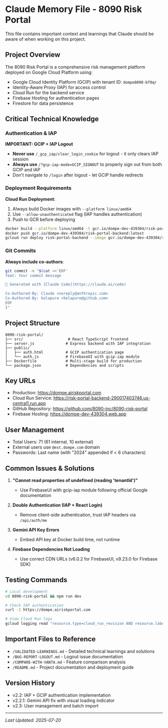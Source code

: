 # Claude Memory File - 8090 Risk Portal

This file contains important context and learnings that Claude should be aware of when working on this project.

## Project Overview

The 8090 Risk Portal is a comprehensive risk management platform deployed on Google Cloud Platform using:
- Google Cloud Identity Platform (GCIP) with tenant ID: `dompe8090-bf0qr`
- Identity-Aware Proxy (IAP) for access control
- Cloud Run for the backend service
- Firebase Hosting for authentication pages
- Firestore for data persistence

## Critical Technical Knowledge

### Authentication & IAP

**IMPORTANT: GCIP + IAP Logout**
- **Never use** `/_gcp_iap/clear_login_cookie` for logout - it only clears IAP session
- **Always use** `/?gcp-iap-mode=GCIP_SIGNOUT` to properly sign out from both GCIP and IAP
- Don't navigate to `/login` after logout - let GCIP handle redirects

### Deployment Requirements

**Cloud Run Deployment**:
1. Always build Docker images with `--platform linux/amd64`
2. Use `--allow-unauthenticated` flag (IAP handles authentication)
3. Push to GCR before deploying

```bash
docker build --platform linux/amd64 -t gcr.io/dompe-dev-439304/risk-portal-backend:latest .
docker push gcr.io/dompe-dev-439304/risk-portal-backend:latest
gcloud run deploy risk-portal-backend --image gcr.io/dompe-dev-439304/risk-portal-backend:latest --region us-central1 --project dompe-dev-439304 --allow-unauthenticated
```

### Git Commits

**Always include co-authors**:
```bash
git commit -m "$(cat <<'EOF'
feat: Your commit message

🤖 Generated with [Claude Code](https://claude.ai/code)

Co-Authored-By: Claude <noreply@anthropic.com>
Co-Authored-By: kelapure <kelapure@github.com>
EOF
)"
```

## Project Structure

```
8090-risk-portal/
├── src/                    # React TypeScript frontend
├── server.js              # Express backend with IAP integration
├── public/
│   ├── auth.html          # GCIP authentication page
│   └── auth.js            # FirebaseUI with gcip-iap module
├── Dockerfile             # Multi-stage build for production
└── package.json           # Dependencies and scripts
```

## Key URLs

- Production: https://dompe.airiskportal.com
- Cloud Run Service: https://risk-portal-backend-290017403746.us-central1.run.app
- GitHub Repository: https://github.com/8090-inc/8090-risk-portal
- Firebase Hosting: https://dompe-dev-439304.web.app

## User Management

- Total Users: 71 (61 internal, 10 external)
- External users use `@ext.dompe.com` domain
- Passwords: Last name (with "2024" appended if < 6 characters)

## Common Issues & Solutions

1. **"Cannot read properties of undefined (reading 'tenantId')"**
   - Use FirebaseUI with gcip-iap module following official Google documentation

2. **Double Authentication (IAP + React Login)**
   - Remove client-side authentication, trust IAP headers via `/api/auth/me`

3. **Gemini API Key Errors**
   - Embed API key at Docker build time, not runtime

4. **Firebase Dependencies Not Loading**
   - Use correct CDN URLs (v6.0.2 for FirebaseUI, v9.23.0 for Firebase SDK)

## Testing Commands

```bash
# Local development
cd 8090-risk-portal && npm run dev

# Check IAP authentication
curl -I https://dompe.airiskportal.com

# View Cloud Run logs
gcloud logging read "resource.type=cloud_run_revision AND resource.labels.service_name=risk-portal-backend" --limit 50
```

## Important Files to Reference

- `/VALIDATED-LEARNINGS.md` - Detailed technical learnings and solutions
- `/BUG-REPORT-LOGOUT.md` - Logout issue documentation
- `/COMPARE-WITH-VANTA.md` - Feature comparison analysis
- `/README.md` - Project documentation and deployment guide

## Version History

- v2.2: IAP + GCIP authentication implementation
- v2.2.1: Gemini API fix with visual loading indicator  
- v2.3: User management and batch import

---
*Last Updated: 2025-07-20*